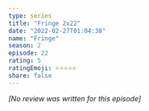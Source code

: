 ```yaml
---
type: series
title: "Fringe 2x22"
date: "2022-02-27T01:04:38"
name: "Fringe"
season: 2
episode: 22
rating: 5
ratingEmoji: ⭐️⭐️⭐️⭐️⭐️
share: false
---
```


*[No review was written for this episode]*
